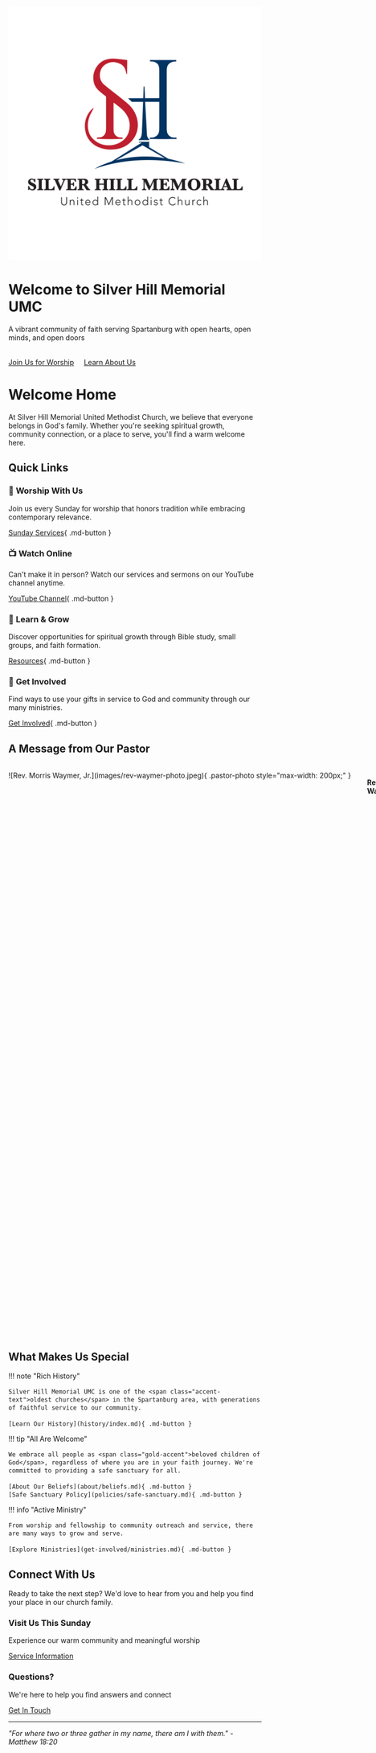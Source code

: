 <div class="hero-section">
  <img src="images/shmumc-logo-main.svg" alt="Silver Hill Memorial UMC Logo" class="hero-logo">
  <h1 class="hero-title">Welcome to Silver Hill Memorial UMC</h1>
  <p class="hero-subtitle">A vibrant community of faith serving Spartanburg with open hearts, open minds, and open doors</p>
  <div style="margin-top: 2rem;">
    <a href="worship/" class="md-button md-button--primary">Join Us for Worship</a>
    <a href="about/" class="md-button" style="margin-left: 1rem;">Learn About Us</a>
  </div>
</div>

# Welcome Home

At Silver Hill Memorial United Methodist Church, we believe that <span class="accent-text">everyone belongs</span> in God's family. Whether you're seeking spiritual growth, community connection, or a place to serve, you'll find a warm welcome here.

## Quick Links

<div class="md-grid md-typeset" markdown>
<div class="md-grid__item" markdown>

### 🙏 **Worship With Us**
Join us every Sunday for worship that honors tradition while embracing contemporary relevance.

[Sunday Services](worship/services.md){ .md-button }

</div>
<div class="md-grid__item" markdown>

### 📺 **Watch Online**
Can't make it in person? Watch our services and sermons on our YouTube channel anytime.

[YouTube Channel](https://www.youtube.com/@silverhillumc5597){ .md-button }

</div>
<div class="md-grid__item" markdown>

### 📖 **Learn & Grow**
Discover opportunities for spiritual growth through Bible study, small groups, and faith formation.

[Resources](resources/index.md){ .md-button }

</div>
<div class="md-grid__item" markdown>

### 🤝 **Get Involved**
Find ways to use your gifts in service to God and community through our many ministries.

[Get Involved](get-involved/index.md){ .md-button }

</div>
</div>

## A Message from Our Pastor

<div style="display: flex; align-items: flex-start; gap: 2rem; margin: 2rem 0;" markdown>
<div style="flex-shrink: 0;" markdown>
![Rev. Morris Waymer, Jr.](images/rev-waymer-photo.jpeg){ .pastor-photo style="max-width: 200px;" }
</div>
<div style="flex: 1;" markdown>

**Rev. Morris Waymer, Jr.**

> Greetings, Silver Hill Memorial UMC and the Spartanburg Community,
> 
> I am excited about the opportunity to serve the great people of Silver Hill Memorial and the surrounding community. As your pastor, I believe in <span class="gold-accent">leading by example</span> and that listening is one of the most critical keys in ministry - because people need to be heard and offered grace and compassion.
> 
> Ministry involves serving both the church and its surrounding community. The Waymer Family is delighted to serve in this new chapter of ministry. If you want to hear more about my story or meet me, please call the church office to schedule an appointment.
> 
> *Grace and Peace,*  
> **Rev. Morris Waymer, Jr.**

</div>
</div>

## What Makes Us Special

<div class="md-grid md-typeset" markdown>

<div class="md-grid__item" markdown>
!!! note "Rich History"
    
    Silver Hill Memorial UMC is one of the <span class="accent-text">oldest churches</span> in the Spartanburg area, with generations of faithful service to our community.
    
    [Learn Our History](history/index.md){ .md-button }

</div>

<div class="md-grid__item" markdown>
!!! tip "All Are Welcome"
    
    We embrace all people as <span class="gold-accent">beloved children of God</span>, regardless of where you are in your faith journey. We're committed to providing a safe sanctuary for all.
    
    [About Our Beliefs](about/beliefs.md){ .md-button }
    [Safe Sanctuary Policy](policies/safe-sanctuary.md){ .md-button }

</div>

<div class="md-grid__item" markdown>
!!! info "Active Ministry"
    
    From worship and fellowship to community outreach and service, there are many ways to grow and serve.
    
    [Explore Ministries](get-involved/ministries.md){ .md-button }

</div>

</div>

## Connect With Us

Ready to take the next step? We'd love to hear from you and help you find your place in our church family.

<div class="contact-card">
  <h3>Visit Us This Sunday</h3>
  <p>Experience our warm community and meaningful worship</p>
  <a href="worship/services.md" class="md-button">Service Information</a>
</div>

<div class="contact-card">
  <h3>Questions?</h3>
  <p>We're here to help you find answers and connect</p>
  <a href="contact-us.md" class="md-button">Get In Touch</a>
</div>

---

*"For where two or three gather in my name, there am I with them." - Matthew 18:20*